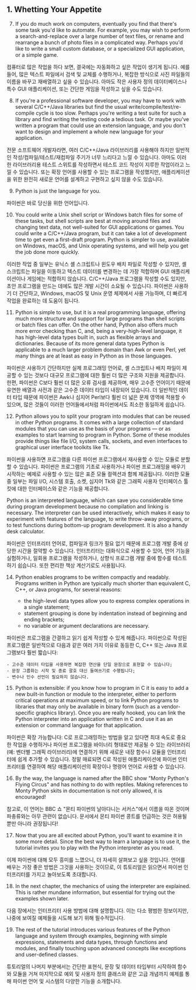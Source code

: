## 1. Whetting Your Appetite

7. If you do much work on computers, eventually you find that there's some task you'd like to automate. For example, you may wish to perform a search-and-replace over a large number of text files, or rename and rearrange a bunch of photo files in a complicated way. Perhaps you'd like to write a small custom database, or a specialized GUI application, or a simple game.

컴퓨터로 많은 작업을 하다 보면, 결국에는 자동화하고 싶은 작업이 생기게 됩니다. 예를 들어, 많은 텍스트 파일에서 검색 및 교체를 수행하거나, 복잡한 방식으로 사진 파일들의 이름을 바꾸고 재배열하고 싶을 수 있습니다. 아마도 작은 사용자 정의 데이터베이스나 특수 GUI 애플리케이션, 또는 간단한 게임을 작성하고 싶을 수도 있습니다.

8. If you're a professional software developer, you may have to work with several C/C++/Java libraries but find the usual write/compile/test/re-compile cycle is too slow. Perhaps you're writing a test suite for such a library and find writing the testing code a tedious task. Or maybe you've written a program that could use an extension language, and you don't want to design and implement a whole new language for your application.

전문 소프트웨어 개발자라면, 여러 C/C++/Java 라이브러리를 사용해야 하지만 일반적인 작성/컴파일/테스트/재컴파일 주기가 너무 느리다고 느낄 수 있습니다. 아마도 이러한 라이브러리용 테스트 스위트를 작성하면서 테스트 코드 작성이 지루한 작업이라고 느낄 수 있습니다. 또는 확장 언어를 사용할 수 있는 프로그램을 작성했지만, 애플리케이션을 위한 완전히 새로운 언어를 설계하고 구현하고 싶지 않을 수도 있습니다.

9. Python is just the language for you.

파이썬은 바로 당신을 위한 언어입니다.

10. You could write a Unix shell script or Windows batch files for some of these tasks, but shell scripts are best at moving around files and changing text data, not well-suited for GUI applications or games. You could write a C/C++/Java program, but it can take a lot of development time to get even a first-draft program. Python is simpler to use, available on Windows, macOS, and Unix operating systems, and will help you get the job done more quickly.

이러한 작업 중 일부는 유닉스 셸 스크립트나 윈도우 배치 파일로 작성할 수 있지만, 셸 스크립트는 파일을 이동하고 텍스트 데이터를 변경하는 데 가장 적합하며 GUI 애플리케이션이나 게임에는 적합하지 않습니다. C/C++/Java 프로그램을 작성할 수도 있지만, 초안 프로그램을 만드는 데에도 많은 개발 시간이 소요될 수 있습니다. 파이썬은 사용하기 더 간단하고, Windows, macOS 및 Unix 운영 체제에서 사용 가능하며, 더 빠르게 작업을 완료하는 데 도움이 됩니다.

11. Python is simple to use, but it is a real programming language, offering much more structure and support for large programs than shell scripts or batch files can offer. On the other hand, Python also offers much more error checking than C, and, being a very-high-level language, it has high-level data types built in, such as flexible arrays and dictionaries. Because of its more general data types Python is applicable to a much larger problem domain than Awk or even Perl, yet many things are at least as easy in Python as in those languages.

파이썬은 사용하기 간단하지만 실제 프로그래밍 언어로, 셸 스크립트나 배치 파일이 제공할 수 있는 것보다 대규모 프로그램에 대한 훨씬 더 많은 구조와 지원을 제공합니다. 한편, 파이썬은 C보다 훨씬 더 많은 오류 검사를 제공하며, 매우 고수준 언어이기 때문에 유연한 배열과 사전과 같은 고수준 데이터 타입이 내장되어 있습니다. 더 일반적인 데이터 타입 때문에 파이썬은 Awk나 심지어 Perl보다 훨씬 더 넓은 문제 영역에 적용할 수 있으며, 많은 것들이 이러한 언어들에서처럼 파이썬에서도 최소한 동일하게 쉽습니다.

12. Python allows you to split your program into modules that can be reused in other Python programs. It comes with a large collection of standard modules that you can use as the basis of your programs — or as examples to start learning to program in Python. Some of these modules provide things like file I/O, system calls, sockets, and even interfaces to graphical user interface toolkits like Tk.

파이썬을 사용하면 프로그램을 다른 파이썬 프로그램에서 재사용할 수 있는 모듈로 분할할 수 있습니다. 파이썬은 프로그램의 기초로 사용하거나 파이썬 프로그래밍을 배우기 시작하는 예제로 사용할 수 있는 많은 표준 모듈 컬렉션과 함께 제공됩니다. 이러한 모듈 중 일부는 파일 I/O, 시스템 호출, 소켓, 심지어 Tk와 같은 그래픽 사용자 인터페이스 툴킷에 대한 인터페이스와 같은 기능을 제공합니다.

Python is an interpreted language, which can save you considerable time during program development because no compilation and linking is necessary. The interpreter can be used interactively, which makes it easy to experiment with features of the language, to write throw-away programs, or to test functions during bottom-up program development. It is also a handy desk calculator.

파이썬은 인터프리터 언어로, 컴파일과 링크가 필요 없기 때문에 프로그램 개발 중에 상당한 시간을 절약할 수 있습니다. 인터프리터는 대화식으로 사용할 수 있어, 언어 기능을 실험하거나, 일회용 프로그램을 작성하거나, 상향식 프로그램 개발 중에 함수를 테스트하기 쉽습니다. 또한 편리한 책상 계산기로도 사용됩니다.

14. Python enables programs to be written compactly and readably. Programs written in Python are typically much shorter than equivalent C, C++, or Java programs, for several reasons:

    - the high-level data types allow you to express complex operations in a single statement;
    - statement grouping is done by indentation instead of beginning and ending brackets;
    - no variable or argument declarations are necessary.

파이썬은 프로그램을 간결하고 읽기 쉽게 작성할 수 있게 해줍니다. 파이썬으로 작성된 프로그램은 일반적으로 다음과 같은 여러 가지 이유로 동등한 C, C++ 또는 Java 프로그램보다 훨씬 짧습니다:

    - 고수준 데이터 타입을 사용하면 복잡한 연산을 단일 문장으로 표현할 수 있습니다;
    - 문장 그룹화는 시작 및 종료 괄호 대신 들여쓰기로 수행됩니다;
    - 변수나 인수 선언이 필요하지 않습니다.

15. Python is extensible: if you know how to program in C it is easy to add a new built-in function or module to the interpreter, either to perform critical operations at maximum speed, or to link Python programs to libraries that may only be available in binary form (such as a vendor-specific graphics library). Once you are really hooked, you can link the Python interpreter into an application written in C and use it as an extension or command language for that application.

파이썬은 확장 가능합니다: C로 프로그래밍하는 방법을 알고 있다면 최대 속도로 중요한 작업을 수행하거나 파이썬 프로그램을 바이너리 형태로만 제공될 수 있는 라이브러리(예: 벤더별 그래픽 라이브러리)에 연결하기 위해 새로운 내장 함수나 모듈을 인터프리터에 쉽게 추가할 수 있습니다. 정말 매료되면 C로 작성된 애플리케이션에 파이썬 인터프리터를 연결하여 해당 애플리케이션의 확장이나 명령어 언어로 사용할 수 있습니다.

16. By the way, the language is named after the BBC show "Monty Python's Flying Circus" and has nothing to do with reptiles. Making references to Monty Python skits in documentation is not only allowed, it is encouraged!

참고로, 이 언어는 BBC 쇼 "몬티 파이썬의 날아다니는 서커스"에서 이름을 따온 것이며 파충류와는 아무 관련이 없습니다. 문서에서 몬티 파이썬 콩트를 언급하는 것은 허용될 뿐만 아니라 권장됩니다!

17. Now that you are all excited about Python, you'll want to examine it in some more detail. Since the best way to learn a language is to use it, the tutorial invites you to play with the Python interpreter as you read.

이제 파이썬에 대해 모두 흥미를 느꼈으니, 더 자세히 살펴보고 싶을 것입니다. 언어를 배우는 가장 좋은 방법은 그것을 사용하는 것이므로, 이 튜토리얼은 읽으면서 파이썬 인터프리터를 가지고 놀아보도록 초대합니다.

18. In the next chapter, the mechanics of using the interpreter are explained. This is rather mundane information, but essential for trying out the examples shown later.

다음 장에서는 인터프리터 사용 방법에 대해 설명합니다. 이는 다소 평범한 정보이지만, 나중에 보여질 예제들을 시도해 보기 위해 필수적입니다.

19. The rest of the tutorial introduces various features of the Python language and system through examples, beginning with simple expressions, statements and data types, through functions and modules, and finally touching upon advanced concepts like exceptions and user-defined classes.

튜토리얼의 나머지 부분에서는 간단한 표현식, 문장 및 데이터 타입부터 시작하여 함수와 모듈을 거쳐 마지막으로 예외 및 사용자 정의 클래스와 같은 고급 개념까지 예제를 통해 파이썬 언어 및 시스템의 다양한 기능을 소개합니다.
